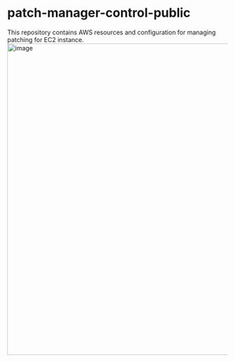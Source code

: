 # patch-manager-control-public
This repository contains AWS resources and configuration for managing patching for EC2 instance.
<img width="712" alt="image" src="https://github.com/user-attachments/assets/27350c2b-1868-448d-ba03-a9edf5f1afd1">

